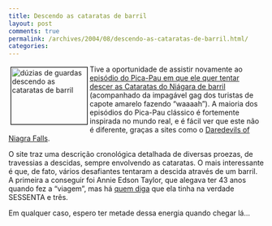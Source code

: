 ```yaml
---
title: Descendo as cataratas de barril
layout: post
comments: true
permalink: /archives/2004/08/descendo-as-cataratas-de-barril.html/
categories:
---
```

<img class="alignleft" style="margin: 4px; border: 1px solid black;" title="dúzias de guardas descendo as cataratas de barril" src="//chester.me/img/blig/barril.jpg" alt="dúzias de guardas descendo as cataratas de barril" width="150" height="112" align="left" border="2" />Tive a oportunidade de assistir novamente ao [episódio do Pica-Pau em que ele quer tentar descer as Cataratas do Niágara de barril][1] (acompanhado da impagável gag dos turistas de capote amarelo fazendo &#8220;waaaah&#8221;). A maioria dos episódios do Pica-Pau clássico é fortemente inspirada no mundo real, e é fácil ver que este não é diferente, graças a sites como o [Daredevils of Niagra Falls][2].

O site traz uma descrição cronológica detalhada de diversas proezas, de travessias a descidas, sempre envolvendo as cataratas. O mais interessante é que, de fato, vários desafiantes tentaram a descida através de um barril. A primeira a conseguir foi Annie Edson Taylor, que alegava ter 43 anos quando fez a &#8220;viagem&#8221;, mas há [quem diga][3] que ela tinha na verdade SESSENTA e três.

Em qualquer caso, espero ter metade dessa energia quando chegar lá&#8230;

 [1]: http://www.youtube.com/watch?v=p9amZg7_a-k
 [2]: http://www.niagarafallslive.com/daredevils_of_niagara_falls.htm
 [3]: http://en.wikipedia.org/wiki/Annie_Edson_Taylor
